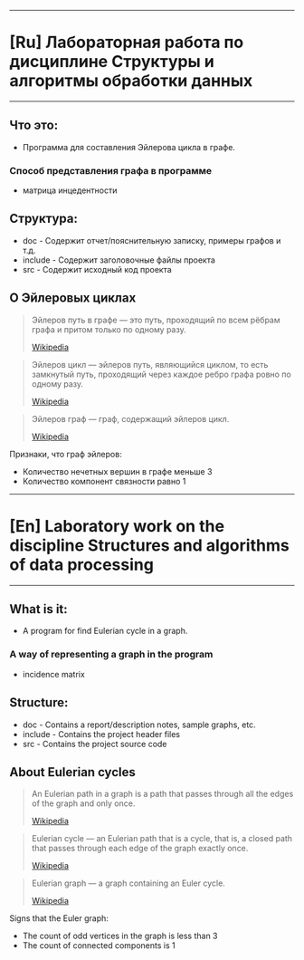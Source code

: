 * * *
# [Ru] Лабораторная работа по дисциплине Структуры и алгоритмы обработки данных
* * *

## Что это:
* Программа для составления Эйлерова цикла в графе.

### Способ представления графа в программе 
* матрица инцедентности


## Структура:
* doc - Содержит отчет/пояснительную записку, примеры графов и т.д. 
* include - Содержит заголовочные файлы проекта
* src - Содержит исходный код проекта

## О Эйлеровых циклах

> Эйлеров путь в графе — это путь, проходящий по всем рёбрам графа и притом только по одному разу. 
>
> [Wikipedia](https://ru.wikipedia.org/wiki/%D0%AD%D0%B9%D0%BB%D0%B5%D1%80%D0%BE%D0%B2_%D1%86%D0%B8%D0%BA%D0%BB)

> Эйлеров цикл — эйлеров путь, являющийся циклом, то есть замкнутый путь, проходящий через каждое ребро графа ровно по одному разу. 
>
> [Wikipedia](https://ru.wikipedia.org/wiki/%D0%AD%D0%B9%D0%BB%D0%B5%D1%80%D0%BE%D0%B2_%D1%86%D0%B8%D0%BA%D0%BB)

> Эйлеров граф — граф, содержащий эйлеров цикл. 
>
> [Wikipedia](https://ru.wikipedia.org/wiki/%D0%AD%D0%B9%D0%BB%D0%B5%D1%80%D0%BE%D0%B2_%D1%86%D0%B8%D0%BA%D0%BB)

Признаки, что граф эйлеров:
* Количество нечетных вершин в графе меньше 3
* Количество компонент связности равно 1


* * *
# [En] Laboratory work on the discipline Structures and algorithms of data processing
* * *

## What is it:
* A program for find Eulerian cycle in a graph.

### A way of representing a graph in the program 
* incidence matrix


## Structure:
* doc - Contains a report/description notes, sample graphs, etc.
* include - Contains the project header files
* src - Contains the project source code

## About Eulerian cycles

> An Eulerian path in a graph is a path that passes through all the edges of the graph and only once.
>
> [Wikipedia](https://en.wikipedia.org/wiki/Eulerian_path)

> Eulerian cycle — an Eulerian path that is a cycle, that is, a closed path that passes through each edge of the graph exactly once.
>
> [Wikipedia](https://en.wikipedia.org/wiki/Eulerian_path)

> Eulerian graph — a graph containing an Euler cycle.
>
> [Wikipedia](https://en.wikipedia.org/wiki/Eulerian_path)

Signs that the Euler graph:
* The count of odd vertices in the graph is less than 3
* The count of connected components is 1

